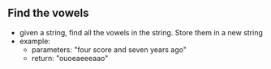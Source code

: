## Find the vowels

- given a string, find all the vowels in the string.  Store them in a new string
- example:
	- parameters: "four score and seven years ago"
	- return: "ouoeaeeeaao"
